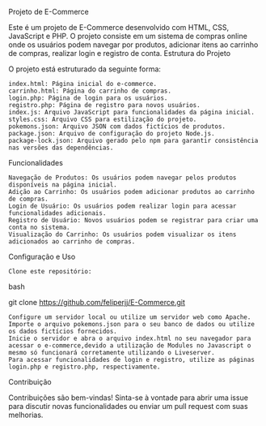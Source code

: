 Projeto de E-Commerce

Este é um projeto de E-Commerce desenvolvido com HTML, CSS, JavaScript e PHP. O projeto consiste em um sistema de compras online onde os usuários podem navegar por produtos, adicionar itens ao carrinho de compras, realizar login e registro de conta.
Estrutura do Projeto

O projeto está estruturado da seguinte forma:

    index.html: Página inicial do e-commerce.
    carrinho.html: Página do carrinho de compras.
    login.php: Página de login para os usuários.
    registro.php: Página de registro para novos usuários.
    index.js: Arquivo JavaScript para funcionalidades da página inicial.
    styles.css: Arquivo CSS para estilização do projeto.
    pokemons.json: Arquivo JSON com dados fictícios de produtos.
    package.json: Arquivo de configuração do projeto Node.js.
    package-lock.json: Arquivo gerado pelo npm para garantir consistência nas versões das dependências.

Funcionalidades

    Navegação de Produtos: Os usuários podem navegar pelos produtos disponíveis na página inicial.
    Adição ao Carrinho: Os usuários podem adicionar produtos ao carrinho de compras.
    Login de Usuário: Os usuários podem realizar login para acessar funcionalidades adicionais.
    Registro de Usuário: Novos usuários podem se registrar para criar uma conta no sistema.
    Visualização do Carrinho: Os usuários podem visualizar os itens adicionados ao carrinho de compras.

Configuração e Uso

    Clone este repositório:

bash

git clone https://github.com/feliperjj/E-Commerce.git

    Configure um servidor local ou utilize um servidor web como Apache.
    Importe o arquivo pokemons.json para o seu banco de dados ou utilize os dados fictícios fornecidos.
    Inicie o servidor e abra o arquivo index.html no seu navegador para acessar o e-commerce,devido a utilização de Modules no Javascript o mesmo só funcionará corretamente utilizando o Liveserver.
    Para acessar funcionalidades de login e registro, utilize as páginas login.php e registro.php, respectivamente.

Contribuição

Contribuições são bem-vindas! Sinta-se à vontade para abrir uma issue para discutir novas funcionalidades ou enviar um pull request com suas melhorias.
